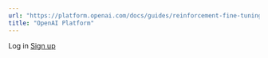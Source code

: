 ```yaml
---
url: "https://platform.openai.com/docs/guides/reinforcement-fine-tuning"
title: "OpenAI Platform"
---
```


Log in [Sign up](https://platform.openai.com/signup)